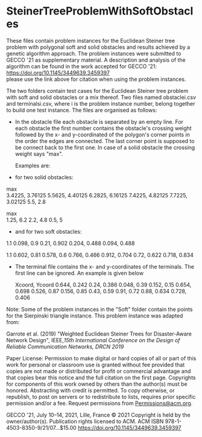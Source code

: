 # SteinerTreeProblemWithSoftObstacles
These files contain problem instances for the Euclidean Steiner tree problem with polygonal soft and solid obstacles and results achieved by a genetic algorithm approach.
The problem instances were submitted to GECCO '21 as supplementary material. A description and analysis of the algorithm can be found in the work accepted for GECCO '21: https://doi.org/10.1145/3449639.3459397  
please use the link above for citation when using the problem instances.


The two folders contain test cases for the Euclidean Steiner tree problem with soft and solid obstacles or a mix thereof.  Two files named 
obstaclei.csv   and  terminalsi.csv,
where i is the problem instance number,  belong together to build one test instance.
The files are organised as follows:

- In the obstacle file  each obstacle is separated by an empty line. For each obstacle the first number contains the obstacle's crossing weight followed by the x- and y-coordinated of the polygon's corner points in the order the edges are connected. The last corner point is supposed to be connect back to the first one. In case of a solid obstacle the crossing weight says "max".  

  Examples are:
  
 - for two solid obstacles:

  max														
  3.4225,	3.76125
  5.5625,	4.40125
  6.2825,	6.16125
  7.4225,	4.82125
  7.7225,	3.02125
  5.5,	2.8
  	
  max	
  1.25,	6.2
  2.2,	4.8
  0.5,	5


- and for two soft obstacles:

1.1	
0.098,	0.9
0.21,	0.902
0.204,	0.488
0.094,	0.488

1.1	
0.602,	0.81
0.578,	0.6
0.766,	0.466
0.912,	0.704
0.72,	0.622
0.718,	0.834



- The  terminal file contains the x- and y-coordinates of the terminals. The first line can be ignored. An example is given below

  Xcoord,	Ycoord
  0.644,	0.242
  0.24,	0.386
  0.048,	0.39
  0.152,	0.15
  0.654,	0.698
  0.526,	0.87
  0.156,	0.85
  0.43,	0.59
  0.91,	0.72
  0.88,	0.634
  0.728,	0.406



Note: 
Some of the problem instances in the "Soft" folder contain the points for the Sierpinski triangle instance. This problem instance was adapted from: 

Garrote et al. (2019) "Weighted Euclidean Steiner Trees for Disaster-Aware Network Design", IEEE,*15th International Conference on the Design of Reliable Communication Networks, DRCN 2019* 



Paper License:
Permission to make digital or hard copies of all or part of this work for personal or classroom use is granted without fee provided that copies are not made or distributed for profit or commercial advantage and that copies bear this notice and the full citation on the first page. Copyrights for components of this work owned by others than the author(s) must be honored. Abstracting with credit is permitted. To copy otherwise, or republish, to post on servers or to redistribute to lists, requires prior specific permission and/or a fee. Request permissions from Permissions@acm.org.

GECCO '21, July 10–14, 2021, Lille, France 
© 2021 Copyright is held by the owner/author(s). Publication rights licensed to ACM.
ACM ISBN 978-1-4503-8350-9/21/07…$15.00 
https://doi.org/10.1145/3449639.3459397

